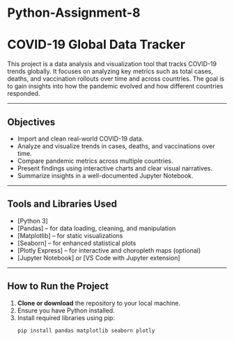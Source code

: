 # Python-Assignment-8

# COVID-19 Global Data Tracker

This project is a data analysis and visualization tool that tracks COVID-19 trends globally. It focuses on analyzing key metrics such as total cases, deaths, and vaccination rollouts over time and across countries. The goal is to gain insights into how the pandemic evolved and how different countries responded.

---

## Objectives

- Import and clean real-world COVID-19 data.
- Analyze and visualize trends in cases, deaths, and vaccinations over time.
- Compare pandemic metrics across multiple countries.
- Present findings using interactive charts and clear visual narratives.
- Summarize insights in a well-documented Jupyter Notebook.

---

## Tools and Libraries Used

- [Python 3]
- [Pandas] – for data loading, cleaning, and manipulation
- [Matplotlib] – for static visualizations
- [Seaborn] – for enhanced statistical plots
- [Plotly Express] – for interactive and choropleth maps (optional)
- [Jupyter Notebook] or [VS Code with Jupyter extension]

---

## How to Run the Project

1. **Clone or download** the repository to your local machine.
2. Ensure you have Python installed.
3. Install required libraries using pip:
   ```bash
   pip install pandas matplotlib seaborn plotly
